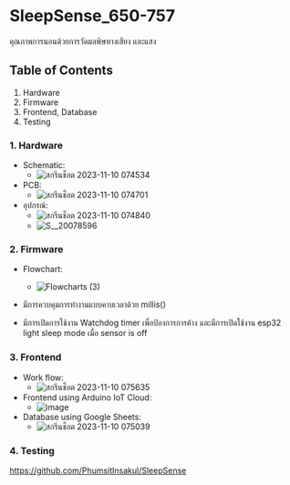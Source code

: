 # SleepSense_650-757
คุณภาพการนอนด้วยการวัดมลพิษทางเสียง และแสง
 
 ## Table of Contents
  1. Hardware
  2. Firmware
  3. Frontend, Database
  4. Testing

### 1. Hardware
  - Schematic:
    - ![สกรีนช็อต 2023-11-10 074534](https://github.com/PhumsitInsakul/SleepSense/assets/96218618/4f9650d4-ce29-4e75-9ab3-1f3849133c65)
  - PCB:
    - ![สกรีนช็อต 2023-11-10 074701](https://github.com/PhumsitInsakul/SleepSense/assets/96218618/5c3695c2-100a-42cc-b50e-f31456f7cad5)
  - อุปกรณ์:
    - ![สกรีนช็อต 2023-11-10 074840](https://github.com/PhumsitInsakul/SleepSense/assets/96218618/36e5052a-2643-48c6-921a-912c502f803b)
    - ![S__20078596](https://github.com/PhumsitInsakul/SleepSense/assets/96218618/4c62be14-9547-4f50-9765-bc80eb0bb852)





### 2. Firmware
- Flowchart:
  - ![Flowcharts (3)](https://github.com/PhumsitInsakul/SleepSense/assets/96218618/67796555-bfcf-4440-83f6-f3269d9c6d6c)

-  มีการควบคุมการทำงานแบบคาบเวลาด้วย millis()
-  มีการเปิดการใช้งาน Watchdog timer เพื่อป้องการการค้าง และมีการเปิดใช้งาน esp32 light sleep mode เมื่อ sensor is off

### 3. Frontend
- Work flow:
  -  ![สกรีนช็อต 2023-11-10 075635](https://github.com/PhumsitInsakul/SleepSense/assets/96218618/d4eee81b-6aa2-43c4-be00-16753ebbad52)
- Frontend using Arduino IoT Cloud:
  - ![image](https://github.com/PhumsitInsakul/SleepSense/assets/96218618/6efddce5-3bd2-41c2-a171-5929cc54aebc)
- Database using Google Sheets:
  - ![สกรีนช็อต 2023-11-10 075039](https://github.com/PhumsitInsakul/SleepSense/assets/96218618/a280f4fe-5241-4ce5-b0bc-440c34cea9f2)



### 4. Testing
https://github.com/PhumsitInsakul/SleepSense











